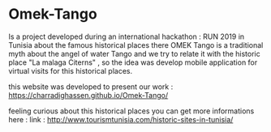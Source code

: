 # Omek-Tango
Is a project developed during an international hackathon : RUN 2019 in Tunisia about the famous historical places there
OMEK Tango is a traditional myth about the angel of water Tango and we try to relate it with the historic place "La malaga Citerns" , so the idea was develop mobile application for virtual visits for this historical places.

this website was developed to present our work : https://charradighassen.github.io/Omek-Tango/

feeling curious about this historical places you can get more informations here : link : http://www.tourismtunisia.com/historic-sites-in-tunisia/
